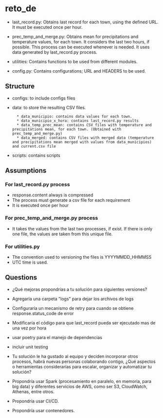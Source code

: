 # reto_de

* last_record.py: Obtains last record for each town, using the defined URL.
                  It must be executed once per hour.

* prec_temp_and_merge.py: Obtains mean for precipitations and temperature values, for each town. It considers the last two hours, if possible. This process can be executed whenever is needed. It uses data generated by last_record.py process.

* utilities: Contains functions to be used from different modules.

* config.py: Contains configurations; URL and HEADERS to be used.

## Structure

* configs: to include configs files
* data: to store the resulting CSV files.
  
        * data_municipio: contains data values for each town.
        * data_municipio_x_hora: contains last_record.py results
        * data_temp_prec_mean: contains CSV files with temperature and precipitations mean, for each town. (Obtained with prec_temp_and_merge.py)
        * data_merged: contains CSV files with merged data (temperature and precipitations mean merged with values from data_municipios) and current.csv file
* scripts: contains scripts

## Assumptions

### For last_record.py process

* response.content always is compressed
* The process must generate a csv file for each requirement
* It is executed once per hour

### For prec_temp_and_merge.py process

* It takes the values from the last two processes, if exist. If there is only one file, the values are taken from this unique file.

### For utilities.py

* The convention used to versioning the files is YYYYMMDD_HHMMSS
* UTC time is used.

## Questions

* ¿Qué mejoras propondrías a tu solución para siguientes versiones?

* Agregaría una carpeta "logs" para dejar los archivos de logs
* Configuraría un mecanismo de retry para cuando se obtiene response.status_code de error
* Modificaría el código para que last_record pueda ser ejecutado mas de una vez por hora
* usar poetry para el manejo de dependencias
* incluir unit testing

* Tu solución le ha gustado al equipo y deciden incorporar otros procesos, habrá nuevas personas colaborando contigo, ¿Qué aspectos o herramientas considerarías para escalar, organizar y automatizar tu solución?

* Propondría usar Spark (procesamiento en paralelo, en memoria, para big data) y diferentes servicios de AWS, como ser S3, CloudWatch, Athenas, entre otros.
* Propondría usar CI/CD.
* Propondría usar contenedores.
